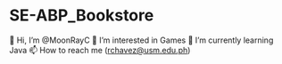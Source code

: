﻿# SE-ABP_Bookstore
 👋 Hi, I’m @MoonRayC
👀 I’m interested in Games
🌱 I’m currently learning Java
📫 How to reach me (rchavez@usm.edu.ph)
